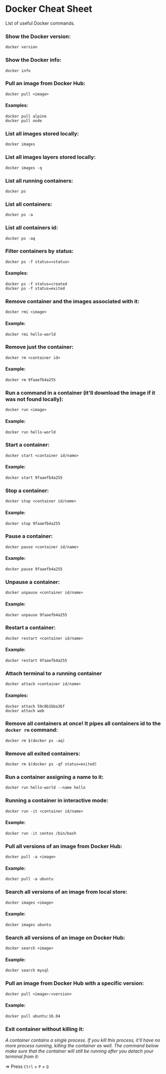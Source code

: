 # Docker Cheat Sheet

List of useful Docker commands.


### Show the Docker version:
`docker version`

### Show the Docker info:
`docker info`

### Pull an image from Docker Hub:
`docker pull <image>`
#### Examples:
```
docker pull alpine
docker pull node
```

### List all images stored locally:
`docker images`

### List all images layers stored locally:
`docker images -q`

### List all running containers:
`docker ps`

### List all containers:
`docker ps -a`

### List all containers id:
`docker ps -aq`

### Filter containers by status:
`docker ps -f status=<status>`
#### Examples:
```
docker ps -f status=created
docker ps -f status=exited
```

### Remove container and the images associated with it:
`docker rmi <image>`
#### Example:
`docker rmi hello-world`

### Remove just the container:
`docker rm <container id>`
#### Example:
`docker rm 9faaefb4a255`

### Run a command in a container (it'll download the image if it was not found locally):
`docker run <image>`
#### Example:
`docker run hello-world`

### Start a container:
`docker start <container id/name>`
#### Example:
`docker start 9faaefb4a255`

### Stop a container:
`docker stop <container id/name>`
#### Example:
`docker stop 9faaefb4a255`

### Pause a container:
`docker pause <container id/name>`
#### Example:
`docker pause 9faaefb4a255`

### Unpause a container:
`docker unpause <container id/name>`
#### Example:
`docker unpause 9faaefb4a255`

### Restart a container:
`docker restart <container id/name>`
#### Example:
`docker restart 9faaefb4a255`

### Attach terminal to a running container
`docker attach <container id/name>`
#### Examples:
```
docker attach 59c8b1bba36f
docker attach web
```
### Remove all containers at once! It pipes all containers id to the `docker rm` command:
`docker rm $(docker ps -aq)`

### Remove all exited containers:
`docker rm $(docker ps -qf status=exited)`

### Run a container assigning a name to it:
`docker run hello-world --name hello`

### Running a container in interactive mode:
`docker run -it <container id/name>`
#### Example:
`docker run -it centos /bin/bash`

### Pull all versions of an image from Docker Hub:
`docker pull -a <image>`
#### Example:
`docker pull -a ubuntu`

### Search all versions of an image from local store:
`docker images <image>`
#### Example:
`docker images ubuntu`

### Search all versions of an image on Docker Hub:
`docker search <image>`
#### Example:
`docker search mysql`

### Pull an image from Docker Hub with a specific version:
`docker pull <image>:<version>`
#### Example:
`docker pull ubuntu:16.04`

### Exit container without killing it:
*A container contains a single process. If you kill this process, it'll have no more process running, killing the container as well. The command below make sure that the container will still be running after you detach your terminal from it:*

=> Press `Ctrl` + `P` + `Q`
